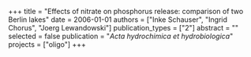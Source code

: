 +++
title = "Effects of nitrate on phosphorus release: comparison of two Berlin lakes"
date = 2006-01-01
authors = ["Inke Schauser", "Ingrid Chorus", "Joerg Lewandowski"]
publication_types = ["2"]
abstract = ""
selected = false
publication = "*Acta hydrochimica et hydrobiologica*"
projects = ["oligo"]
+++

